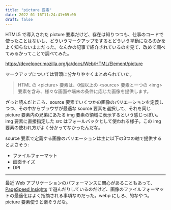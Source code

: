 ```yaml
---
title: "picture 要素"
date: 2022-01-16T11:24:41+09:00
draft: false
---
```


HTML5 で導入された picture 要素だけど、存在は知りつつも、仕事のコードで使ったことはないし、どういうマークアップをするとどういう挙動になるのかをよく知らないままだった。なんかの記事で紹介されているのを見て、改めて調べてみるかってことで調べてみた。

https://developer.mozilla.org/ja/docs/Web/HTML/Element/picture

マークアップについては冒頭に分かりやすくまとめられていた。

> HTML の &lt;picture> 要素は、0個以上の &lt;source> 要素と一つの &lt;img> 要素を含み、様々な画面や端末の条件に応じた画像を提供します。

ざっと読んだところ、source 要素でいくつかの画像のバリエーションを定義しつつ、その中からブラウザが最適な source 要素を選択して、それを同じ picture 要素内の兄弟にあたる img 要素の領域に表示するという感じっぽい。img 要素に直接指定した src はフォールバックとして使われる様子。この img 要素の使われ方がよく分かってなかったんだな。

source 要素で定義する画像のバリエーションは主に以下の3つの軸で提供するとよさそう:

- ファイルフォーマット
- 画面サイズ
- DPI

---

最近 Web アプリケーションのパフォーマンスに関心があることもあって、[PageSpeed Insights](https://pagespeed.web.dev/) で遊んだりしているのだけど、画像のファイルフォーマットの最適化はよく指摘される事項なのだった。webp にしろ、的なやつ。picture 要素使うと楽そうだな。
